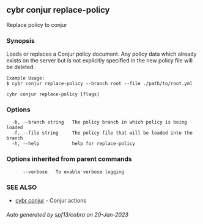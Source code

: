 ## cybr conjur replace-policy

Replace policy to conjur

### Synopsis

Loads or replaces a Conjur policy document.
	Any policy data which already exists on the server but is not explicitly specified in the new policy file will be deleted.
	
	Example Usage:
	$ cybr conjur replace-policy --branch root --file ./path/to/root.yml

```
cybr conjur replace-policy [flags]
```

### Options

```
  -b, --branch string   The policy branch in which policy is being loaded
  -f, --file string     The policy file that will be loaded into the branch
  -h, --help            help for replace-policy
```

### Options inherited from parent commands

```
      --verbose   To enable verbose logging
```

### SEE ALSO

* [cybr conjur](cybr_conjur.md)	 - Conjur actions

###### Auto generated by spf13/cobra on 20-Jan-2023
